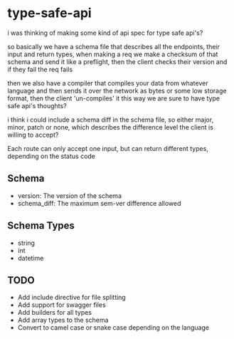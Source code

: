 # type-safe-api

i was thinking of making some kind of api spec for type safe api's?

so basically we have a schema file that describes all the endpoints, their input and return types, when making a req we make a checksum of that schema and send it like a preflight, then the client checks their version and if they fail the req fails

then we also have a compiler that compiles your data from whatever language and then sends it over the network as bytes or some low storage format, then the client 'un-compiles' it this way we are sure to have type safe api's thoughts?

i think i could include a schema diff in the schema file, so either major, minor, patch or none, which describes the difference level the client is willing to accept?


Each route can only accept one input, but can return different types, 
depending on the status code

## Schema

- version: The version of the schema
- schema_diff: The maximum sem-ver difference allowed

## Schema Types

- string
- int
- datetime

## TODO

- Add include directive for file splitting
- Add support for swagger files
- Add builders for all types
- Add array types to the schema
- Convert to camel case or snake case depending on the language